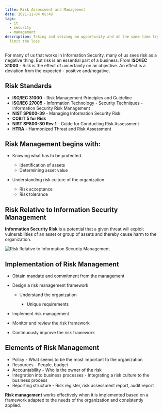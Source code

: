 ```yaml
---
title: Risk Assessment and Management
date: 2021-11-04 08:48
tags:
  - it
  - security
  - management
description: Taking and seizing an opportunity and at the same time trying to
  limit the loss.
---
```

For many of us that works in Information Security, many of us sees risk as a negative thing. But risk is an essential part of a business. From **ISO/IEC 31000** - Risk is the effect of uncertainty on an objective. An effect is a deviation from the expected - positive and/negative.

## Risk Standards

* **ISO/IEC 31000** - Risk Management Principles and Guideline
* **ISO/IEC 27005** - Information Technology - Security Techniques - Information Security Risk Management
* **NIST SP800-39** - Managing Information Security Risk
* **COBIT 5 for Risk**
* **NIST SP800-30 Rev 1** - Guide for Conducting Risk Assessment
* **HTRA** - Harmonized Threat and Risk Assessment



## Risk Management begins with:

* Knowing what has to be protected

  * Identification of assets
  * Determining asset value
* Understanding risk culture of the organization

  * Risk acceptance
  * Risk tolerance



## Risk Relative to Information Security Management

**Information Security Risk** is a potential that a given threat will exploit vulnerabilities of an asset or group of assets and thereby cause harm to the organization.

![Risk Relative to Information Security Management](/media/risk-relative-to-information-security-management.png "Risk Relative to Information Security Management")



## Implementation of Risk Management

* Obtain mandate and commitment from the management
* Design a risk management framework

  * Understand the organization

    * Unique requirements
* Implement risk management
* Monitor and review the risk framework
* Continuously improve the risk framework



## Elements of Risk Management

* Policy - What seems to be the most important to the organization
* Resources - People, budget
* Accountability - Who is the owner of the risk
* Integration into business  processes - Integrating a risk culture to the business process
* Reporting structure - Risk register, risk assessment report, audit report



**Risk management** works effectively when it is implemented based on a framework adapted to the needs of the organization and consistently applied.